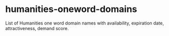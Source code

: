 # humanities-oneword-domains
List of Humanities one word domain names with availability, expiration date, attractiveness, demand score.
